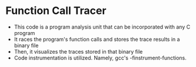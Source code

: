 # Function Call Tracer

*  This code is a program analysis unit that can be incorporated with any C program
*  It races the program's function calls and stores the trace results in a binary file
*  Then, it visualizes the traces stored in that binary file
*  Code instrumentation is utilized. Namely, gcc's -finstrument-functions. 
